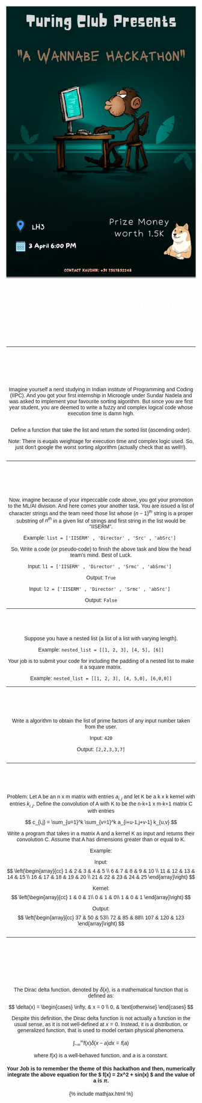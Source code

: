 <style>
body {
  font-family:  sans-serif;
  background-color: ;
}

h1, h2, h3 {
  color: white;
}

a {
  color: white;
  text-decoration: none;
}
/* other styling rules */
  .poster {
    max-height: 100vh;
  }
</style>

<center> <img src = "poster.png" >

<p style="margin-bottom: 4em"></p>

<p style="margin-bottom: 4em"></p>

<p style="margin-bottom: 4em"></p>

# <center> Welcome to "A Wannable Hackathon"

<p style="margin-bottom: 4em"></p>



### [ Click here for Rules ](./rules)

<hr color="pink">
<p style="margin-bottom: 2em"></p>


## Problem 1: Worst Sorting Algorithm ever!! `[30 marks]`
<p style="margin-bottom: 2em"></p>


<p>
Imagine yourself a nerd studying in Indian institute of Programming and Coding (IIPC). And you got your first internship in Microogle under Sundar Nadela and was asked to implement your favourite sorting algorithm. But since you are first year student, you are deemed to write a fuzzy and complex logical code whose execution time is damn high. 
</p>
<p style="margin-bottom: 2em"></p>

  <p> Define a function that take the list and return the sorted list (ascending order). </p>

<p> Note: There is euqals weightage for execution time and complex logic used. So, just don't google the worst sorting algorithm (actually check that as well!!). </p>
  
<p style="margin-bottom: 2em"></p>

*** 
<p style="margin-bottom: 2em"></p>

## Problem 2: Preprocessing of Natural Language processing! `[10 marks]`

Now, imagine because of your impeccable code above, you got your promotion to the ML/AI division. And here comes your another task. You are issued a list of character strings and the team need those list whose ${(n-1)}^{th}$ string is a proper substring of $n^{th}$ in a given list of strings and first string in the list would be "IISERM".


Example: `list = ['IISERM' , 'Director' , 'Src' , 'abSrc'] `



So, Write a code (or pseudo-code) to finish the above task and blow the head team's mind. Best of Luck.

Input: `l1 = ['IISERM' , 'Director' , 'Srmc' , 'abSrmc'] `

Output: `True`

Input: `l2 = ['IISERM' , 'Director' , 'Srmc' , 'abSrc'] `

Output: `False`

<hr color="black">
<p style="margin-bottom: 2em"></p>

## Problem 3: Nested list -> Square matrix: `30 marks`

Suppose you have a nested list (a list of a list with varying length). 

Example: `nested_list = [[1, 2, 3], [4, 5], [6]]`

Your job is to submit your code for including the padding of a nested list to make it a square matrix.

Example: `nested_list = [[1, 2, 3], [4, 5,0], [6,0,0]]`

<hr color="black">


## Problem 4: Prime Factors! `[20 marks]`

<p style="margin-bottom: 2em"></p>


Write a algorithm to obtain the list of prime factors of any input number taken from the user.

Input: `420`

Output: `[2,2,3,3,7]`




<p style="margin-bottom: 2em"></p>



<hr color="black">




## Problem 5: Convolution it is!! `30 marks`
<p style="margin-bottom: 2em"></p>

Problem: Let A be an n x m matrix with entries $a_{i,j}$ and let K be a k x k kernel with entries $k_{i,j}$. Define the convolution of A with K to be the n-k+1 x m-k+1 matrix C with entries

$$
c_{i,j} = \sum_{u=1}^k \sum_{v=1}^k a_{i+u-1,j+v-1} k_{u,v}
$$

Write a program that takes in a matrix A and a kernel K as input and returns their convolution C. Assume that A has dimensions greater than or equal to K.

Example:

Input: 
$$
\left(\begin{array}{cc} 
1 & 2 & 3 & 4 & 5 \\ 
6 & 7 & 8 & 9 & 10 \\
11 & 12 & 13 & 14 & 15 \\
16 & 17 & 18 & 19 & 20 \\
21 & 22 & 23 & 24 & 25
\end{array}\right)
$$ 

Kernel: 
$$
\left(\begin{array}{cc} 
1 & 0 & 1\\
0 & 1 & 0\\
1 & 0 & 1
\end{array}\right)
$$



Output:
$$
\left(\begin{array}{cc} 
37 & 50 & 53\\ 
72 & 85 & 88\\
107 & 120 & 123
\end{array}\right)
$$

<p style="margin-bottom: 2em"></p>


***

### Bonus Question: You need to code this! ;) `Special prize for this`





## The Dirac Delta Function

The Dirac delta function, denoted by $\delta(x)$, is a mathematical function that is defined as:

$$
\delta(x) = \begin{cases} 
      \infty, & x = 0 \\
      0, & \text{otherwise} 
   \end{cases}
$$

Despite this definition, the Dirac delta function is not actually a function in the usual sense, as it is not well-defined at $x = 0$. Instead, it is a distribution, or generalized function, that is used to model certain physical phenomena.


$$
\int_{-\infty}^{\infty}f(x)\delta(x-a)dx = f(a)
$$

where $f(x)$ is a well-behaved function, and $a$ is a constant.


#### Your Job is to remember the theme of this hackathon and then, numerically integrate the above equation for the $ f(x) = 2x^2 + sin(x) $ and the value of a is $\pi$. 


{% include mathjax.html %}
